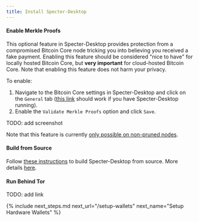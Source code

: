 ```yaml
---
title: Install Specter-Desktop
---
```


#### Enable Merkle Proofs
This optional feature in Specter-Desktop provides protection from a compromised Bitcoin Core node tricking you into believing you received a fake payment. Enabling this feature should be considered "nice to have" for locally hosted Bitcoin Core, but **very important** for cloud-hosted Bitcoin Core. Note that enabling this feature does not harm your privacy.

To enable:

1. Navigate to the Bitcoin Core settings in Specter-Desktop and click on the `General` tab ([this link](http://localhost:25441/settings/general) should work if you have Specter-Desktop running).
1. Enable the `Validate Merkle Proofs` option and click `Save`.

TODO: add screenshot

Note that this feature is currently [only possible on non-pruned nodes](https://github.com/cryptoadvance/specter-desktop/pull/334#issuecomment-685981023).

#### Build from Source
Follow [these instructions](https://github.com/cryptoadvance/specter-desktop#how-to-run) to build Specter-Desktop from source.
More details [here](https://github.com/cryptoadvance/specter-desktop/blob/master/DEVELOPMENT.md).

#### Run Behind Tor
TODO: add link


{% include next_steps.md next_url="/setup-wallets" next_name="Setup Hardware Wallets" %}
